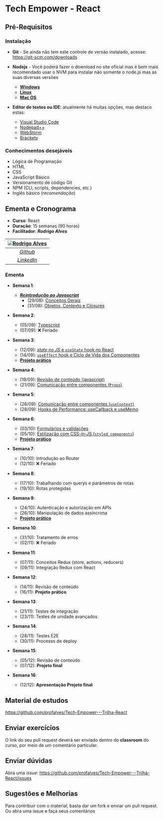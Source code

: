# Tech Empower - React

## Pré-Requisitos

### Instalação

- **Git** - Se ainda não tem este controle de versão instalado, acesse: <https://git-scm.com/downloads>

- **Nodejs** - Você poderá fazer o download no site oficial mas é bem mais recomendado usar o NVM para instalar não somente o node.js mas as suas diversas versões
  - [**Windows**](https://github.com/coreybutler/nvm-windows)
  - [**Linux**](https://github.com/nvm-sh/nvm#installing-and-updating)
  - [**Mac OS**](https://tecadmin.net/install-nvm-macos-with-homebrew/)

- **Editor de textos ou IDE**: atualmente há muitas opções, mas destaco estas:
  - [Visual Studio Code](https://code.visualstudio.com/)
  - [Nodepad++](https://notepad-plus-plus.org/)
  - [WebStorm](https://www.jetbrains.com)
  - [Brackets](https://brackets.io/)

### Conhecimentos desejáveis

- Lógica de Programação
- HTML
- CSS
- JavaScript Básico
- Versionamento de código Git
- NPM (CLI, scripts, dependencies, etc.)
- Inglês básico (*recomendação*)

## Ementa e Cronograma

- **Curso**: React
- **Duração**: 15 semanas (90 horas)
- **Facilitador**: ***Rodrigo Alves***

| [![Rodrigo Alves](https://avatars.githubusercontent.com/u/2893710)](https://github.com/profalves) |
| :-----------------------------------------------------------------------------------------------: |
|                             [*Github*](https://github.com/profalves)                              |
|                    [*LinkedIn*](https://www.linkedin.com/in/rodrigoalvesdev/)                     |

### Ementa

- **Semana 1**:
  - [***Reintrodução ao Javascript***](https://developer.mozilla.org/pt-BR/docs/Web/JavaScript/Language_Overview)
    - (29/08): [Conceitos Gerais](semana-1/introJS-1.md) 
    - (31/08): [Objetos, Contexto e Closures](semana-1/introJS-2.md)

- **Semana 2**: 
  - (05/09): [Typescript](semana-2/typescript.md)
  - (07/09): ❌ Feriado

- **Semana 3**: 
  - (12/09): [*state no JS* e `useState` hook no React](semana-3/state.md)
  - (14/09): [`useEffect` hook e Ciclo de Vida dos Componentes](semana-3/useEffect.md)
  - [**Projeto prático**](semana-2/avaliação%201/avaliação.md)

- **Semana 4**: 
  - (19/09): [Revisão de conteúdo (javascript)](semana-2/avaliação%201/dicas.md)
  - (21/09): [Comunicação entre componentes (`Props`)](semana-4/props-context.md#props)

- **Semana 5**: 
  - (26/09): [Comunicação entre componentes (`useContext`)](semana-4/props-context.md#usecontext-hook)
  - (28/09): [Hooks de Performance: useCallback e useMemo](semana-5/outros-hooks.md)

- **Semana 6**: 
  - (03/10): [Formulários e validações](semana-6/forms.md)
  - (05/10): [Estilização com CSS-in-JS (`styled components`)](semana-6/styled-components.md)
  - [**Projeto prático**]()

- **Semana 7**: 
  - (10/10): Introdução ao Router
  - (12/10): ❌ Feriado

- **Semana 8**:
  - (17/10): Trabalhando com querys e parâmetros de rotas 
  - (19/10): Rotas protegidas

- **Semana 9**: 
  - (24/10): Autenticação e autorização em APIs
  - (26/10): Manipulação de dados assíncrona
  - [**Projeto prático**]()

- **Semana 10**: 
  - (31/10): Tratamento de erros
  - (02/11): ❌ Feriado

- **Semana 11**: 
  - (07/11): Conceitos Redux (store, actions, reducers)
  - (09/11): Integração Redux com React

- **Semana 12**: 
  - (14/11): Revisão de conteúdo
  - (16/11): **Projeto prático**

- **Semana 13**: 
  - (21/11): Testes de integração
  - (23/11): Testes de unidade avançados

- **Semana 14**: 
  - (28/11): Testes E2E
  - (30/11): Processo de deploy

- **Semana 15**: 
  - (05/12): Revisão de conteúdo
  - (07/12): **Projeto final**

- **Semana 16**: 
  - (12/12): **Apresentação Projeto final**


## Material de estudos

<https://github.com/profalves/Tech-Empower---Trilha-React>

## Enviar exercícios

O link do seu pull request deverá ser enviado dentro do **classroom** do curso, por meio de um comentário particular.

## Enviar dúvidas

Abra uma *issue*: <https://github.com/profalves/Tech-Empower---Trilha-React/issues>

## Sugestões e Melhorias

Para contribuir com o material, basta dar um fork e enviar um pull request. Ou abra uma issue e faça seus comentários
